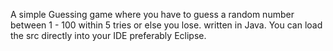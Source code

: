 A simple Guessing game where you have to guess a random number between 1 - 100 within 5 tries or else you lose. 
written in Java.
You can load the src directly into your IDE preferably Eclipse.
